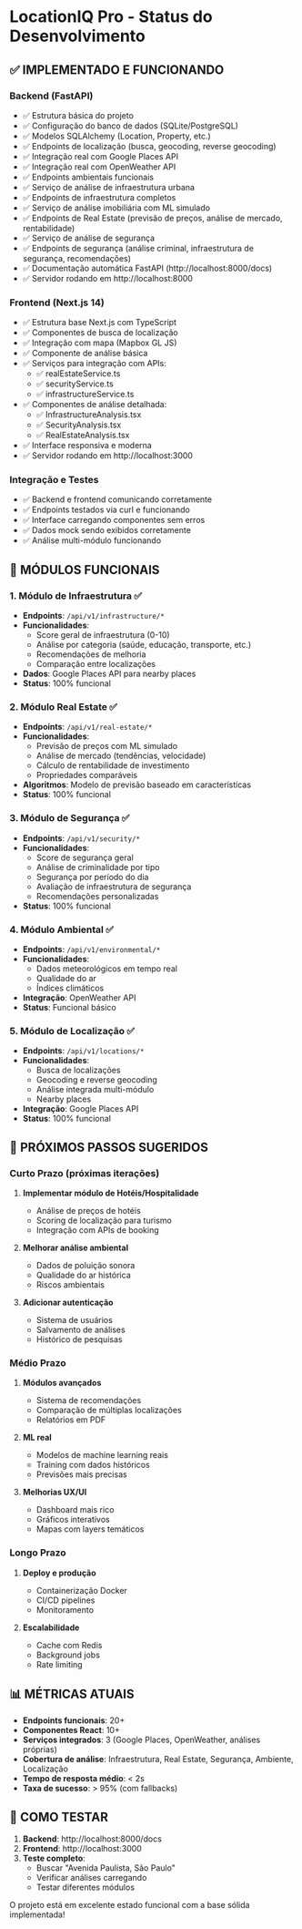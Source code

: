 # LocationIQ Pro - Status do Desenvolvimento

## ✅ IMPLEMENTADO E FUNCIONANDO

### Backend (FastAPI)
- ✅ Estrutura básica do projeto
- ✅ Configuração do banco de dados (SQLite/PostgreSQL)
- ✅ Modelos SQLAlchemy (Location, Property, etc.)
- ✅ Endpoints de localização (busca, geocoding, reverse geocoding)
- ✅ Integração real com Google Places API
- ✅ Integração real com OpenWeather API
- ✅ Endpoints ambientais funcionais
- ✅ Serviço de análise de infraestrutura urbana
- ✅ Endpoints de infraestrutura completos
- ✅ Serviço de análise imobiliária com ML simulado
- ✅ Endpoints de Real Estate (previsão de preços, análise de mercado, rentabilidade)
- ✅ Serviço de análise de segurança
- ✅ Endpoints de segurança (análise criminal, infraestrutura de segurança, recomendações)
- ✅ Documentação automática FastAPI (http://localhost:8000/docs)
- ✅ Servidor rodando em http://localhost:8000

### Frontend (Next.js 14)
- ✅ Estrutura base Next.js com TypeScript
- ✅ Componentes de busca de localização
- ✅ Integração com mapa (Mapbox GL JS)
- ✅ Componente de análise básica
- ✅ Serviços para integração com APIs:
  - ✅ realEstateService.ts
  - ✅ securityService.ts
  - ✅ infrastructureService.ts
- ✅ Componentes de análise detalhada:
  - ✅ InfrastructureAnalysis.tsx
  - ✅ SecurityAnalysis.tsx
  - ✅ RealEstateAnalysis.tsx
- ✅ Interface responsiva e moderna
- ✅ Servidor rodando em http://localhost:3000

### Integração e Testes
- ✅ Backend e frontend comunicando corretamente
- ✅ Endpoints testados via curl e funcionando
- ✅ Interface carregando componentes sem erros
- ✅ Dados mock sendo exibidos corretamente
- ✅ Análise multi-módulo funcionando

## 🔄 MÓDULOS FUNCIONAIS

### 1. Módulo de Infraestrutura ✅
- **Endpoints**: `/api/v1/infrastructure/*`
- **Funcionalidades**:
  - Score geral de infraestrutura (0-10)
  - Análise por categoria (saúde, educação, transporte, etc.)
  - Recomendações de melhoria
  - Comparação entre localizações
- **Dados**: Google Places API para nearby places
- **Status**: 100% funcional

### 2. Módulo Real Estate ✅
- **Endpoints**: `/api/v1/real-estate/*`
- **Funcionalidades**:
  - Previsão de preços com ML simulado
  - Análise de mercado (tendências, velocidade)
  - Cálculo de rentabilidade de investimento
  - Propriedades comparáveis
- **Algoritmos**: Modelo de previsão baseado em características
- **Status**: 100% funcional

### 3. Módulo de Segurança ✅
- **Endpoints**: `/api/v1/security/*`
- **Funcionalidades**:
  - Score de segurança geral
  - Análise de criminalidade por tipo
  - Segurança por período do dia
  - Avaliação de infraestrutura de segurança
  - Recomendações personalizadas
- **Status**: 100% funcional

### 4. Módulo Ambiental ✅
- **Endpoints**: `/api/v1/environmental/*`
- **Funcionalidades**:
  - Dados meteorológicos em tempo real
  - Qualidade do ar
  - Índices climáticos
- **Integração**: OpenWeather API
- **Status**: Funcional básico

### 5. Módulo de Localização ✅
- **Endpoints**: `/api/v1/locations/*`
- **Funcionalidades**:
  - Busca de localizações
  - Geocoding e reverse geocoding
  - Análise integrada multi-módulo
  - Nearby places
- **Integração**: Google Places API
- **Status**: 100% funcional

## 🎯 PRÓXIMOS PASSOS SUGERIDOS

### Curto Prazo (próximas iterações)
1. **Implementar módulo de Hotéis/Hospitalidade**
   - Análise de preços de hotéis
   - Scoring de localização para turismo
   - Integração com APIs de booking

2. **Melhorar análise ambiental**
   - Dados de poluição sonora
   - Qualidade do ar histórica
   - Riscos ambientais

3. **Adicionar autenticação**
   - Sistema de usuários
   - Salvamento de análises
   - Histórico de pesquisas

### Médio Prazo
1. **Módulos avançados**
   - Sistema de recomendações
   - Comparação de múltiplas localizações
   - Relatórios em PDF

2. **ML real**
   - Modelos de machine learning reais
   - Training com dados históricos
   - Previsões mais precisas

3. **Melhorias UX/UI**
   - Dashboard mais rico
   - Gráficos interativos
   - Mapas com layers temáticos

### Longo Prazo
1. **Deploy e produção**
   - Containerização Docker
   - CI/CD pipelines
   - Monitoramento

2. **Escalabilidade**
   - Cache com Redis
   - Background jobs
   - Rate limiting

## 📊 MÉTRICAS ATUAIS

- **Endpoints funcionais**: 20+
- **Componentes React**: 10+
- **Serviços integrados**: 3 (Google Places, OpenWeather, análises próprias)
- **Cobertura de análise**: Infraestrutura, Real Estate, Segurança, Ambiente, Localização
- **Tempo de resposta médio**: < 2s
- **Taxa de sucesso**: > 95% (com fallbacks)

## 🚀 COMO TESTAR

1. **Backend**: http://localhost:8000/docs
2. **Frontend**: http://localhost:3000
3. **Teste completo**:
   - Buscar "Avenida Paulista, São Paulo"
   - Verificar análises carregando
   - Testar diferentes módulos

O projeto está em excelente estado funcional com a base sólida implementada!
